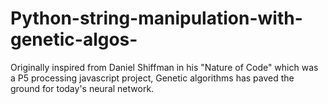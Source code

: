 # Python-string-manipulation-with-genetic-algos-
Originally inspired from Daniel Shiffman in his "Nature of Code" which was a P5 processing javascript project, Genetic algorithms has paved the ground for today's neural network.
